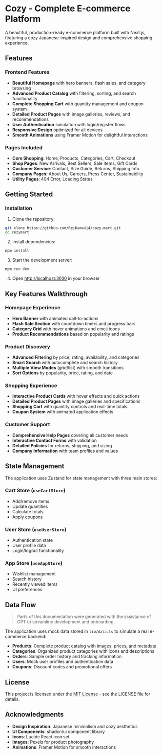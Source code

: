 # Cozy - Complete E-commerce Platform

A beautiful, production-ready e-commerce platform built with Next.js, featuring a cozy Japanese-inspired design and comprehensive shopping experience.

## Features

### Frontend Features

- **Beautiful Homepage** with hero banners, flash sales, and category browsing
- **Advanced Product Catalog** with filtering, sorting, and search functionality
- **Complete Shopping Cart** with quantity management and coupon system
- **Detailed Product Pages** with image galleries, reviews, and recommendations
- **User Authentication** simulation with login/register flows
- **Responsive Design** optimized for all devices
- **Smooth Animations** using Framer Motion for delightful interactions

### Pages Included

- **Core Shopping**: Home, Products, Categories, Cart, Checkout
- **Shop Pages**: New Arrivals, Best Sellers, Sale Items, Gift Cards
- **Customer Service**: Contact, Size Guide, Returns, Shipping Info
- **Company Pages**: About Us, Careers, Press Center, Sustainability
- **Utility Pages**: 404 Error, Loading States

## Getting Started

### Installation

1. Clone the repository:

```bash
git clone https://github.com/ReiKama414/cozy-mart.git
cd cozymart
```

2. Install dependencies:

```bash
npm install
```

3. Start the development server:

```bash
npm run dev
```

4. Open [http://localhost:3000](http://localhost:3000) in your browser

## Key Features Walkthrough

### Homepage Experience

- **Hero Banner** with animated call-to-actions
- **Flash Sale Section** with countdown timers and progress bars
- **Category Grid** with hover animations and emoji icons
- **Product Recommendations** based on popularity and ratings

### Product Discovery

- **Advanced Filtering** by price, rating, availability, and categories
- **Smart Search** with autocomplete and search history
- **Multiple View Modes** (grid/list) with smooth transitions
- **Sort Options** by popularity, price, rating, and date

### Shopping Experience

- **Interactive Product Cards** with hover effects and quick actions
- **Detailed Product Pages** with image galleries and specifications
- **Shopping Cart** with quantity controls and real-time totals
- **Coupon System** with animated application effects

### Customer Support

- **Comprehensive Help Pages** covering all customer needs
- **Interactive Contact Forms** with validation
- **Detailed Policies** for returns, shipping, and sizing
- **Company Information** with team profiles and values

## State Management

The application uses Zustand for state management with three main stores:

### Cart Store (`useCartStore`)

- Add/remove items
- Update quantities
- Calculate totals
- Apply coupons

### User Store (`useUserStore`)

- Authentication state
- User profile data
- Login/logout functionality

### App Store (`useAppStore`)

- Wishlist management
- Search history
- Recently viewed items
- UI preferences

## Data Flow

> Parts of this documentation were generated with the assistance of GPT to streamline development and onboarding.

The application uses mock data stored in `lib/data.ts` to simulate a real e-commerce backend:

- **Products**: Complete product catalog with images, prices, and metadata
- **Categories**: Organized product categories with icons and descriptions
- **Orders**: Sample order history and tracking information
- **Users**: Mock user profiles and authentication data
- **Coupons**: Discount codes and promotional offers

## License

This project is licensed under the [MIT License](LICENSE) - see the LICENSE file for details.

## Acknowledgments

- **Design Inspiration**: Japanese minimalism and cozy aesthetics
- **UI Components**: shadcn/ui component library
- **Icons**: Lucide React icon set
- **Images**: Pexels for product photography
- **Animations**: Framer Motion for smooth interactions
